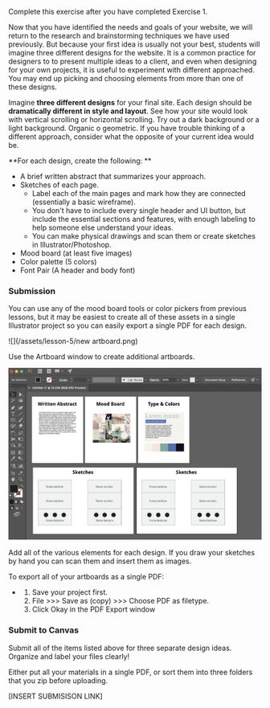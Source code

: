 Complete this exercise after you have completed Exercise 1.

Now that you have identified the needs and goals of your website, we will return to the research and brainstorming techniques we have used previously. But because your first idea is usually not your best, students will imagine three different designs for the website. It is a common practice for designers to to present multiple ideas to a client, and even when designing for your own projects, it is useful to experiment with different approached. You may end up picking and choosing elements from more than one of these designs.

Imagine **three different designs** for your final site. Each design should be **dramatically different in style and layout**. See how your site would look with vertical scrolling or horizontal scrolling. Try out a dark background or a light background. Organic o geometric. If you have trouble thinking of a different approach, consider what the opposite of your current idea would be.

**For each design, create the following: **

* A brief written abstract that summarizes your approach.
* Sketches of each page. 
  * Label each of the main pages and mark how they are connected \(essentially a basic wireframe\).
  * You don't have to include every single header and UI button, but include the essential sections and features, with enough labeling to help someone else understand your ideas.
  * You can make physical drawings and scan them or create sketches in Illustrator/Photoshop.
* Mood board \(at least five images\)
* Color palette \(5 colors\)
* Font Pair \(A header and body font\)

### Submission

You can use any of the mood board tools or color pickers from previous lessons, but it may be easiest to create all of these assets in a single Illustrator project so you can easily export a single PDF for each design.

![](/assets/lesson-5/new artboard.png)

Use the Artboard window to create additional artboards.

![](/assets/lesson-5/artboard-mockups.png)

Add all of the various elements for each design. If you draw your sketches by hand you can scan them and insert them as images.

To export all of your artboards as a single PDF:

* 1. Save your project first.
  2. File &gt;&gt;&gt; Save as \(copy\) &gt;&gt;&gt; Choose PDF as filetype. 
  3. Click Okay in the PDF Export window

### Submit to Canvas

Submit all of the items listed above for three separate design ideas. Organize and label your files clearly!

Either put all your materials in a single PDF, or sort them into three folders that you zip before uploading.

\[INSERT SUBMISISON LINK\]

